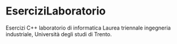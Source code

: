 # EserciziLaboratorio
Esercizi C++ laboratorio di informatica Laurea triennale ingegneria industriale, Università degli studi di Trento.
